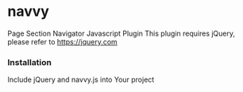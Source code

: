 # navvy
Page Section Navigator Javascript Plugin
This plugin requires jQuery, please refer to https://jquery.com

<h3>Installation</h3>
<p>Include jQuery and navvy.js into Your project</p>
<code>
  <script src="https://code.jquery.com/jquery-3.6.0.js" integrity="sha256-H+K7U5CnXl1h5ywQfKtSj8PCmoN9aaq30gDh27Xc0jk=" crossorigin="anonymous"></script><br>
  <script src='navvy.js'></script>
</code>
